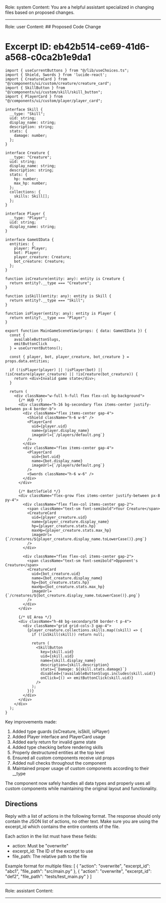 Role: system
Content: You are a helpful assistant specialized in changing files based on proposed changes.
__________________
Role: user
Content: ## Proposed Code Change
# Excerpt ID: eb42b514-ce69-41d6-a568-c0ca2b1e9da1
```tsx main_game/templates/MainGameScene.tsx
import { useCurrentButtons } from "@/lib/useChoices.ts";
import { Shield, Swords } from 'lucide-react';
import { CreatureCard } from "@/components/ui/custom/creature/creature_card";
import { SkillButton } from "@/components/ui/custom/skill/skill_button";
import { PlayerCard } from "@/components/ui/custom/player/player_card";

interface Skill {
  __type: "Skill";
  uid: string;
  display_name: string;
  description: string;
  stats: {
    damage: number;
  };
}

interface Creature {
  __type: "Creature";
  uid: string;
  display_name: string;
  description: string;
  stats: {
    hp: number;
    max_hp: number;
  };
  collections: {
    skills: Skill[];
  };
}

interface Player {
  __type: "Player";
  uid: string;
  display_name: string;
}

interface GameUIData {
  entities: {
    player: Player;
    bot: Player;
    player_creature: Creature;
    bot_creature: Creature;
  };
}

function isCreature(entity: any): entity is Creature {
  return entity?.__type === "Creature";
}

function isSkill(entity: any): entity is Skill {
  return entity?.__type === "Skill";
}

function isPlayer(entity: any): entity is Player {
  return entity?.__type === "Player";
}

export function MainGameSceneView(props: { data: GameUIData }) {
  const {
    availableButtonSlugs,
    emitButtonClick
  } = useCurrentButtons();

  const { player, bot, player_creature, bot_creature } = props.data.entities;

  if (!isPlayer(player) || !isPlayer(bot) || !isCreature(player_creature) || !isCreature(bot_creature)) {
    return <div>Invalid game state</div>;
  }

  return (
    <div className="w-full h-full flex flex-col bg-background">
      {/* HUD */}
      <div className="h-16 bg-secondary flex items-center justify-between px-4 border-b">
        <div className="flex items-center gap-4">
          <Shield className="h-6 w-6" />
          <PlayerCard
            uid={player.uid}
            name={player.display_name}
            imageUrl={`/players/default.png`}
          />
        </div>
        <div className="flex items-center gap-4">
          <PlayerCard
            uid={bot.uid}
            name={bot.display_name}
            imageUrl={`/players/default.png`}
          />
          <Swords className="h-6 w-6" />
        </div>
      </div>

      {/* Battlefield */}
      <div className="flex-grow flex items-center justify-between px-8 py-4">
        <div className="flex flex-col items-center gap-2">
          <span className="text-sm font-semibold">Your Creature</span>
          <CreatureCard
            uid={player_creature.uid}
            name={player_creature.display_name}
            hp={player_creature.stats.hp}
            maxHp={player_creature.stats.max_hp}
            imageUrl={`/creatures/${player_creature.display_name.toLowerCase()}.png`}
          />
        </div>

        <div className="flex flex-col items-center gap-2">
          <span className="text-sm font-semibold">Opponent's Creature</span>
          <CreatureCard
            uid={bot_creature.uid}
            name={bot_creature.display_name}
            hp={bot_creature.stats.hp}
            maxHp={bot_creature.stats.max_hp}
            imageUrl={`/creatures/${bot_creature.display_name.toLowerCase()}.png`}
          />
        </div>
      </div>

      {/* UI Area */}
      <div className="h-48 bg-secondary/50 border-t p-4">
        <div className="grid grid-cols-3 gap-4">
          {player_creature.collections.skills.map((skill) => {
            if (!isSkill(skill)) return null;
            
            return (
              <SkillButton
                key={skill.uid}
                uid={skill.uid}
                name={skill.display_name}
                description={skill.description}
                stats={`Damage: ${skill.stats.damage}`}
                disabled={!availableButtonSlugs.includes(skill.uid)}
                onClick={() => emitButtonClick(skill.uid)}
              />
            );
          })}
        </div>
      </div>
    </div>
  );
}
```

Key improvements made:
1. Added type guards (isCreature, isSkill, isPlayer)
2. Added Player interface and PlayerCard usage
3. Added early return for invalid game state
4. Added type checking before rendering skills
5. Properly destructured entities at the top level
6. Ensured all custom components receive uid props
7. Added null checks throughout the component
8. Maintained proper usage of custom components according to their __type

The component now safely handles all data types and properly uses all custom components while maintaining the original layout and functionality.

## Directions
Reply with a list of actions in the following format. The response should only contain the JSON list of actions, no other text.
Make sure you are using the excerpt_id which contains the entire contents of the file.

Each action in the list must have these fields:
- action: Must be "overwrite"
- excerpt_id: The ID of the excerpt to use
- file_path: The relative path to the file

Example format for multiple files:
[
    {
        "action": "overwrite",
        "excerpt_id": "abc1",
        "file_path": "src/main.py"
    },
    {
        "action": "overwrite",
        "excerpt_id": "def2",
        "file_path": "tests/test_main.py"
    }
]
__________________
Role: assistant
Content: 
__________________
